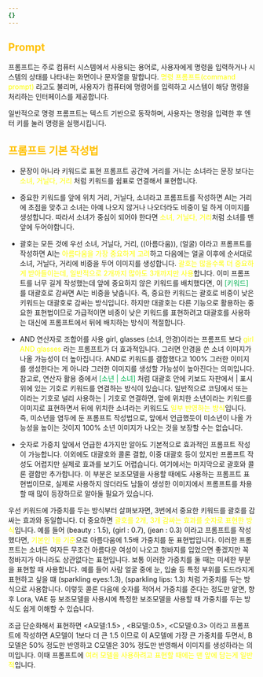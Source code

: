 ```yaml
---
{}
---
```



## <font color="#ffc000">Prompt</font>

프롬프트는 주로 컴퓨터 시스템에서 사용되는 용어로, 사용자에게 명령을 입력하거나 시스템의 상태를 나타내는 화면이나 문자열을 말합니다. <font color="#ffff00">명령 프롬프트(command prompt)</font> 라고도 불리며, 사용자가 컴퓨터에 명령어를 입력하고 시스템이 해당 명령을 처리하는 인터페이스를 제공합니다.

일반적으로 명령 프롬프트는 텍스트 기반으로 동작하며, 사용자는 명령을 입력한 후 엔터 키를 눌러 명령을 실행시킵니다.

## <font color="#ffc000">프롬프트 기본 작성법</font>

- 문장이 아니라 키워드로 표현
프롬프트 공간에 거리를 거니는 소녀라는 문장 보다는 <font color="#ffff00">소녀, 거닐다, 거리</font> 처럼 키워드를 쉼표로 연결해서 표현합니다.

- 중요한 키워드를 앞에 위치
거리, 거닐다, 소녀라고 프롬프트를 작성하면 AI는 거리에 초점을 맞추고 소녀는 아예 나오지 않거나 나오더라도 비중이 덜 하게 이미지를 생성합니다. 따라서 소녀가 중심이 되어야 한다면 <font color="#ffff00">소녀, 거닐다, 거리</font>처럼 소녀를 맨 앞에 두어야합니다.

- 괄호는 모든 것에 우선
소녀, 거닐다, 거리, ((아름다움)), (얼굴) 이라고 프롬프트를 작성하면 AI는 <font color="#ffff00">아름다움을 가장 중요하게 고려</font>하고 다음에는 얼굴 이후에 순서대로 소녀, 거닐다, 거리에 비중을 두어 이미지를 생성합니다. <font color="#ffff00">괄호는 많을수록 더 중요하게 받아들이는데, 일반적으로 2개까지 많아도 3개까지만 사용</font>합니다. 이미 프롬프트를 너무 길게 작성했는데 앞에 중요하지 않은 키워드를 배치했다면, 이 <font color="#00b050">[키워드]</font> 를 대괄호로 감싸면 AI는 비중을 낮춥니다. 즉, 중요한 키워드는 괄호로 비중이 낮은 키워드는 대괄호로 감싸는 방식입니다. 하지만 대괄호는 다른 기능으로 활용하는 중요한 표현법이므로 가급적이면 비중이 낮은 키워드를 표현하려고 대괄호를 사용하는 대신에 프롬프트에서 뒤에 배치하는 방식이 적절합니다.

- AND 연산자로 조합어를 사용
girl, glasses (소녀, 안경)이라는 프롬프트 보다 <font color="#ffff00">girl AND glasses</font> 라는 프롬프트가 더 효과적입니다. 그러면 안경을 쓴 소녀 이미지가 나올 가능성이 더 높아집니다. AND로 키워드를 결합했다고 100% 그러한 이미지를 생성한다는 게 아니라 그러한 이미지를 생성할 가능성이 높아진다는 의미입니다. 참고로, 연산자 활용 중에서 <font color="#00b050">[소년 | 소녀]</font> 처럼 대괄호 안에 키보드 자판에서 | 표시 위에 있는 기호로 키워드를 연결하는 방식이 있습니다. 일반적으로 코딩에서 또는 이라는 기호로 널리 사용하는 | 기호로 연결하면, 앞에 위치한 소년이라는 키워드를 이미지로 표현하면서 뒤에 위치한 소녀라는 키워드도 <font color="#ffff00">일부 반영하는 방식</font>입니다.  즉, 미소년을 염두에 둔 프롬프트 작성법으로, 앞에서 언급했듯이 미소년이 나올 가능성을 높이는 것이지 100% 소년 이미지가 나오는 것을 보장할 수는 없습니다.

- 숫자로 가중치
앞에서 언급한 4가지만 알아도 기본적으로 효과적인 프롬프트 작성이 가능합니다. 이외에도 대괄호와 콜론 결합, 이중 대괄호 등이 있지만 프롬프트 작성도 어렵지만 실제로 효과를 보기도 어렵습니다. 여기에서는 마지막으로 괄호와 콜론 결합만 추가합니다. 이 부분은 보조모델을 사용할 때에도 사용하는 프롬프트 표현법이므로, 실제로 사용하지 않더라도 남들이 생성한 이미지에서 프롬프트를 차용할 때 많이 등장하므로 알아둘 필요가 있습니다.

우선 키워드에 가중치를 두는 방식부터 살펴보자면, 3번에서 중요한 키워드를 괄호를 감싸는 효과와 동일합니다. 더 중요하면 <font color="#ffff00">괄호를 2개, 3개 감싸는 효과를 숫자로 표현한 방식</font>입니다. 예를 들어 (beauty : 1.5), (girl : 0.7), (jean : 0.3) 이라고 프롬프트를 작성했다면, <font color="#ffff00">기본인 1을 기준</font>으로 아름다움에 1.5배 가중치를 둔 표현법입니다. 이러한 프롬프트는 소녀든 여자든 무조건 아름다운 여성이 나오고 청바지를 입었으면 좋겠지만 꼭 청바지가 아니라도 상관없다는 표현입니다. 보통 이러한 가중치를 둘 때는 미세한 부분을 표현할 때 사용합니다. 예를 들어 사람 얼굴 중에 눈, 입술 등 특정 부위를 도드라지게 표현하고 싶을 떄 (sparkling eyes:1.3), (sparkling lips: 1.3) 처럼 가중치를 두는 방식으로 사용합니다. 이렇듯 콜론 다음에 숫자를 적어서 가중치를 준다는 정도만 알면, 향후 Lora, VAE 등 보조모델을 사용시에 특정한 보조모델을 사용할 때 가중치를 두는 방식도 쉽게 이해할 수 있습니다.

조금 단순화해서 표현하면 <A모델:1.5> , <B모델:0.5>, <C모델:0.3> 이라고 프롬프트에 작성하면 A모델이 1보다 더 큰 1.5 이므로 이 A모델에 가장 큰 가중치를 두면서, B모델은 50% 정도만 반영하고 C모델은 30% 정도만 반영해서 이미지를 생성하라는 의미입니다. 이때 프롬프트에 <font color="#ffff00">여러 모델을 사용하려고 표현할 때에는 맨 앞에 담는게 일반적</font>입니다. 